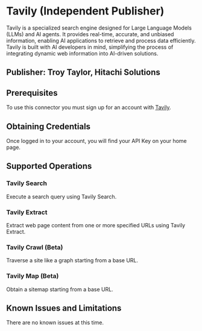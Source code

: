 # Tavily (Independent Publisher)
Tavily is a specialized search engine designed for Large Language Models (LLMs) and AI agents. It provides real-time, accurate, and unbiased information, enabling AI applications to retrieve and process data efficiently. Tavily is built with AI developers in mind, simplifying the process of integrating dynamic web information into AI-driven solutions.

## Publisher: Troy Taylor, Hitachi Solutions

## Prerequisites
To use this connector you must sign up for an account with [Tavily](https://app.tavily.com/home).

## Obtaining Credentials
Once logged in to your account, you will find your API Key on your home page.

## Supported Operations
### Tavily Search
Execute a search query using Tavily Search.
### Tavily Extract
Extract web page content from one or more specified URLs using Tavily Extract.
### Tavily Crawl (Beta)
Traverse a site like a graph starting from a base URL.
### Tavily Map (Beta)
Obtain a sitemap starting from a base URL.

## Known Issues and Limitations
There are no known issues at this time.
